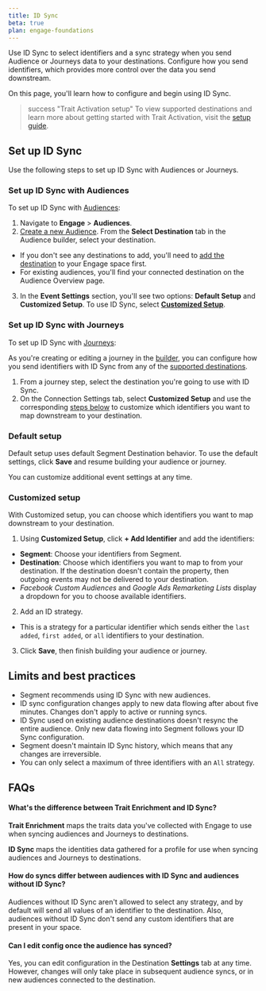 ```yaml
--- 
title: ID Sync
beta: true
plan: engage-foundations
---
```


Use ID Sync to select identifiers and a sync strategy when you send Audience or Journeys data to your destinations. Configure how you send identifiers, which provides more control over the data you send downstream. 

On this page, you'll learn how to configure and begin using ID Sync.

> success "Trait Activation setup"
> To view supported destinations and learn more about getting started with Trait Activation, visit the [setup guide](/docs/engage/trait-activation/trait-activation-setup/).
 

## Set up ID Sync

Use the following steps to set up ID Sync with Audiences or Journeys.

### Set up ID Sync with Audiences 

To set up ID Sync with [Audiences](/docs/engage/audiences/):

1. Navigate to **Engage** > **Audiences**.
2. [Create a new Audience](/docs/engage/audiences/). From the **Select Destination** tab in the Audience builder, select your destination.
- If you don't see any destinations to add, you'll need to [add the destination](/docs/connections/destinations/add-destination/#adding-a-destination) to your Engage space first.
- For existing audiences, you'll find your connected destination on the Audience Overview page.
3. In the **Event Settings** section, you'll see two options: **Default Setup** and **Customized Setup**. To use ID Sync, select [**Customized Setup**](#customized-setup). 

### Set up ID Sync with Journeys

To set up ID Sync with [Journeys](/docs/engage/journeys/): 

As you're creating or editing a journey in the [builder](/docs/engage/journeys/build-journey/), you can configure how you send identifiers with ID Sync from any of the [supported destinations](/docs/engage/trait-activation/trait-activation-setup/).

1. From a journey step, select the destination you're going to use with ID Sync. 
2. On the Connection Settings tab, select **Customized Setup**  and use the corresponding [steps below](#customized-setup) to customize which identifiers you want to map downstream to your destination. 

### Default setup 

Default setup uses default Segment Destination behavior. To use the default settings, click **Save** and resume building your audience or journey. 

You can customize additional event settings at any time. 

### Customized setup 

With Customized setup, you can choose which identifiers you want to map downstream to your destination.

1. Using **Customized Setup**, click **+ Add Identifier** and add the identifiers:
- **Segment**: Choose your identifiers from Segment.
- **Destination**: Choose which identifiers you want to map to from your destination. If the destination doesn't contain the property, then outgoing events may not be delivered to your destination.
- *Facebook Custom Audiences* and *Google Ads Remarketing Lists* display a dropdown for you to choose available identifiers. 
2. Add an ID strategy. 
- This is a strategy for a particular identifier which sends either the `last added`, `first added`, or `all` identifiers to your destination.
3. Click **Save**, then finish building your audience or journey.

## Limits and best practices

- Segment recommends using ID Sync with new audiences. 
- ID sync configuration changes apply to new data flowing after about five minutes. Changes don't apply to active or running syncs. 
- ID Sync used on existing audience destinations doesn't resync the entire audience. Only new data flowing into Segment follows your ID Sync configuration. 
- Segment doesn't maintain ID Sync history, which means that any changes are irreversible. 
- You can only select a maximum of three identifiers with an `All` strategy.


## FAQs

#### What's the difference between Trait Enrichment and ID Sync?

**Trait Enrichment** maps the traits data you've collected with Engage to use when syncing audiences and Journeys to destinations. 

**ID Sync** maps the identities data gathered for a profile for use when syncing audiences and Journeys to destinations.

#### How do syncs differ between audiences with ID Sync and audiences without ID Sync? 

Audiences without ID Sync aren't allowed to select any strategy, and by default will send all values of an identifier to the destination. Also, audiences without ID Sync don't send any custom identifiers that are present in your space. 


#### Can I edit config once the audience has synced? 
Yes, you can edit configuration in the Destination **Settings** tab at any time. However, changes will only take place in subsequent audience syncs, or in new audiences connected to the destination.
